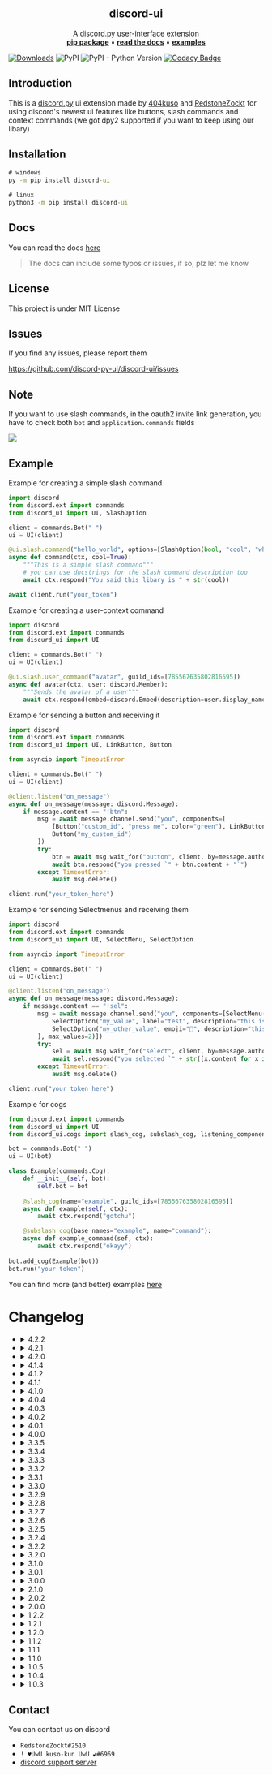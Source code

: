 <br />
<p align="center">
    <h2 align="center">discord-ui</h2>
    <p align="center">
        A discord.py user-interface extension
        <br />
        <a href="https://pypi.org/project/discord-ui/"><b>pip package</b></a>
        ▪ 
        <a href="https://discord-ui.readthedocs.io/en/latest/"><b>read the docs</b></a> 
        ▪ 
        <a href="https://github.com/discord-py-ui/discord-ui/tree/main/examples"><b>examples</b></a>
    </p>
</p>

[![Downloads](https://pepy.tech/badge/discord-ui)](https://pepy.tech/project/discord-ui)
![PyPI](https://img.shields.io/pypi/v/discord-ui)
![PyPI - Python Version](https://img.shields.io/pypi/pyversions/discord-ui)
[![Codacy Badge](https://api.codacy.com/project/badge/Grade/550953d11c8242b9b7944642a2e292c7)](https://app.codacy.com/gh/discord-py-ui/discord-ui?utm_source=github.com&utm_medium=referral&utm_content=discord-py-ui/discord-ui&utm_campaign=Badge_Grade_Settings)

## Introduction

This is a [discord.py](https://github.com/Rapptz/discord.py) ui extension made by [404kuso](https://github.com/404kuso) and [RedstoneZockt](https://github.com/RedstoneZockt)
for using discord's newest ui features like buttons, slash commands and context commands (we got dpy2 supported if you want to keep using our libary)

## Installation

```cmd
# windows
py -m pip install discord-ui

# linux
python3 -m pip install discord-ui
```

## Docs

You can read the docs [here](https://discord-ui.rtfd.io/)

> The docs can include some typos or issues, if so, plz let me know

## License

This project is under MIT License

## Issues

If you find any issues, please report them 

https://github.com/discord-py-ui/discord-ui/issues

## Note

If you want to use slash commands, in the oauth2 invite link generation, 
you have to check both `bot` and `application.commands` fields

![](./docs/source/images/slash/invite_scope.png)

## Example

Example for creating a simple slash command
```py
import discord
from discord.ext import commands
from discord_ui import UI, SlashOption

client = commands.Bot(" ")
ui = UI(client)

@ui.slash.command("hello_world", options=[SlashOption(bool, "cool", "whether this libary is cool", required=False)], guild_ids=[785567635802816595])
async def command(ctx, cool=True):
    """This is a simple slash command"""
    # you can use docstrings for the slash command description too
    await ctx.respond("You said this libary is " + str(cool))

await client.run("your_token")
```

Example for creating a user-context command
```py
import discord
from discord.ext import commands
from discurd_ui import UI

client = commands.Bot(" ")
ui = UI(client)

@ui.slash.user_command("avatar", guild_ids=[785567635802816595])
async def avatar(ctx, user: discord.Member):
    """Sends the avatar of a user"""
    await ctx.respond(embed=discord.Embed(description=user.display_name).set_image(url=user.avatar_url))
```

Example for sending a button and receiving it

```py
import discord
from discord.ext import commands
from discord_ui import UI, LinkButton, Button

from asyncio import TimeoutError

client = commands.Bot(" ")
ui = UI(client)

@client.listen("on_message")
async def on_message(message: discord.Message):
    if message.content == "!btn":
        msg = await message.channel.send("you", components=[
            [Button("custom_id", "press me", color="green"), LinkButton("https://discord.com", emoji="😁")],
            Button("my_custom_id")
        ])
        try:
            btn = await msg.wait_for("button", client, by=message.author, timeout=20)
            await btn.respond("you pressed `" + btn.content + "`")
        except TimeoutError:
            await msg.delete()

client.run("your_token_here")
```

Example for sending Selectmenus and receiving them

```py
import discord
from discord.ext import commands
from discord_ui import UI, SelectMenu, SelectOption

from asyncio import TimeoutError

client = commands.Bot(" ")
ui = UI(client)

@client.listen("on_message")
async def on_message(message: discord.Message):
    if message.content == "!sel":
        msg = await message.channel.send("you", components=[SelectMenu("custom_id", options=[
            SelectOption("my_value", label="test", description="this is a test"),
            SelectOption("my_other_value", emoji="🤗", description="this is a test too")
        ], max_values=2)])
        try:
            sel = await msg.wait_for("select", client, by=message.author, timeout=20)
            await sel.respond("you selected `" + str([x.content for x in sel.selected_values]) + "`")
        except TimeoutError:
            await msg.delete()

client.run("your_token_here")
```

Example for cogs
```py
from discord.ext import commands
from discord_ui import UI
from discord_ui.cogs import slash_cog, subslash_cog, listening_component_cog

bot = commands.Bot(" ")
ui = UI(bot)

class Example(commands.Cog):
    def __init__(self, bot):
        self.bot = bot
    
    @slash_cog(name="example", guild_ids=[785567635802816595])
    async def example(self, ctx):
        await ctx.respond("gotchu")

    @subslash_cog(base_names="example", name="command"):
    async def example_command(sef, ctx):
        await ctx.respond("okayy")
    
bot.add_cog(Example(bot))
bot.run("your token")
```

You can find more (and better) examples [here](https://github.com/discord-py-ui/discord-ui/tree/main/examples)

# Changelog

-   <details>
    <summary>4.2.2</summary>

    ## **Changed**

    -  sync_commands
    > the `delete_unused` keyword is now optional, if you don't pass a parameter, `slash.delete_unused` will be used (from the `__init__` function)

    </details>

-   <details>
    <summary>4.2.1</summary>

    ## **Fixed**
    
    -  `cannot import name 'InteractionResponseType' from 'discord.enums'`

    </details>

-   <details>
    <summary>4.2.0</summary>

    ## **Added**

    -  cog_remove sync
    > when you remove a cog the slash commands will now get deleted if you set `delete_unused` to True and set `sync_on_cog` to True
    -  alternativ slash options
    > you don't have to specify options in one of the slash decorators anymore. Instead, you can set them in your callback function
    > Example
    ```py
    @ui.slash.command()
    async def greet(ctx, user):                         # This will add an required option with the name "user" of type "user"
        """Greets a user
        
        You can use multiline docstrings, because only the first line will be used for the description
        """
        ...
    
    @ui.slash.command()
    async def tag(ctx, target: discord.User = None):    # This will add an optional option with the name "target" of type "user"
                                                        # Note: you could also use target: "user" = None or anything else you would use in SlashOption for the type
        ...

    ```

    ## **Fixed**

    -  sync_commands
    > if you would sync the commands after the first sync, it threw an error

    </details>

-   <details>
    <summary>4.1.4</summary>

    ## **Fixed**

    -  slashcommands in forbidden guilds
    > when trying to get slash commands in a guild with no `appication.commands` permission, it won't throw an exepction anymore

    </details>

-   <details>
    <summary>4.1.2</summary>

    ## **Fixed**

    -  Subcommands editing
    > subcommand checks were wrong and this would result in errors like `In options.0.options.2: Option name 'name' is already used in these options`

    </details>

-   <details>
    <summary>4.1.1</summary>

    ## **Fixed**

    -  Interaction.author.voice
    > For some reason the voice property of the creator or the interaction would be set

    -  Global slashcommands
    > They wouldn't be registered to the api

    </details>

-   <details>
    <summary>4.1.0</summary>

    ## **Added**

    -  py 3.6 < support
    > You should be able to use this package with python 3.6 or newer

    ## **Fixed**

    -  print
    > Forgot to remove print statements💀

    </details>

-   <details>
    <summary>4.0.4</summary>

    ## **Fixed**

    -  slashcommand
    > when a user was passed in an option, its guild was always None
    -  context commands
    > if no name passed, the context command wouldn't take the callback name as the name of the command

    </details>

-   <details>
    <summary>4.0.3</summary>

    ## **Fixed**

    -  Message.wait_for

    </details>

-   <details>
    <summary>4.0.2</summary>

    ## **Fixed**

    -  Issue with receiving context commands

    </details>

-   <details>
    <summary>4.0.1</summary>
    
    ## **Fixed**

    -  discord.ext import error

    </details>

-   <details>
    <summary>4.0.0</summary>

    ## **Added**

    **You now have much more control over your slash commands!**
    -  Permissions
    > You can update your permissions with the `Slash.update_permissions` function
    -  Creating commands
    > You can now create slash commands without the decorator in a much more eaisier way! Check out the `Slash.add_command` function
    -  Edit commands
    > You can edit commands in code with the `Slash.edit_command` function

    -  Listening components
    > You can add and remove listening components now with the `Components.add_listening_component`, `Components.remove_listening_component` and `Components.remove_listening_components` functions

    -  Cogs
    > You can now use cog decorators like `slash_cog`, `subslash_cog` and `listening_component_cog`

    ## **Fixed**

    -  SlashCommand
    > Slash commands wouldn't be updated if only `default_permission` was changed

    ## **Changed**

    -  wait_for
    > Message.wait_for now takes `by` and `check` as parameters and `event_name` and `client` switched place (`wait_for(client, "event_name")` is now `wait_for("event_name", client)`)
    -  listening components
    > You can specify listening_components now more presicely, you can add messages, users, and a check to filter
    -  Interaction.member
    > `Interaction.member` is now `Interaction.author`
    -  listening comonents
    > Listening component callback functions now only take one parameter, the used component
    -  `on_button_press` and `on_menu_select`
    > These events now take a sole parameter, the used component. If you want to acces to message, use `passed_component.message`

    ## **Removed**

    -  ResponseMessage
    > Removed ResponseMessage
    </details>

-   <details>
    <summary>3.3.5</summary>
    
    ## **Fixed**

    -  SelectMenu
    > SelectMenu issue when creating it from data

    </details>

-   <details>
    <summary>3.3.4</summary>

    ## **Changed**

    -  edit
    > `Message.edit` now takes a `embed` parameter

    ## **Fixed**

    -  print
    > Forgot to remove some `print` statements 

    </details>

-   <details>
    <summary>3.3.3</summary>

    ## **Added**

    -  class representation
    > classes have now a `__repr__` function
    -  UI(override_dpy)
    > You can now choose whether you want to override some of dpy objects and functions (default is True) (see [the override module](https://github.com/discord-py-ui/discord-ui/blob/main/discord_ui/override.py) for more information)
    > This also appeals to the `Components` class (Components(override_dpy))
    > note: if you don't want to create a `UI` object, you can instead override dpy with the `override_dpy` method
    ```py
    from discord_ui import override_dpy

    override_dpy()
    ```

    ## **Fixed**

    -  dpy2
    > discord.py v2 now auto-decompresses socket data and passes a string instead of the uncompressed data.
    -  override dpy message
    > when overriding dpy message object, the components would mix

    </details>

-   <details>
    <summary>3.3.2</summary>

    ## **Added**

    -  EphemeralResponseMessage
    > You can now edit a ephemeral message which was created from an interaction (ex. when a button in a hidden message was pressed)

    </details>

-   <details>
    <summary>3.3.1</summary>

    ## **Added**

    -  interaction
    > `Interaction.channel` and `Interaction.guild`

    </details>

-   <details>
    <summary>3.3.0</summary>

    ## **Fixed**

    -  interaction usage in dms

    </details>

-   <details>
    <summary>3.2.9</summary>
    ## **Added**

    -  ratelimit fix
    > The lib will now retry after the ratelimit reset and doesn't throw an HTTPException anymore

    ## **Fixed**

    -  sync_commands
    > Got `KeyError` exception while syncing commands

    </details>

-   <details>
    <summary>3.2.8</summary>

    ## **Fixed**

    -  hidden responding
    > When a hidden response was about to be send without defering the interaction it would thrown an error

    </details>

-   <details>
    <summary>3.2.7</summary>

    ## **Added**

    -  warnings
        -  When a guild_permission with an invalid guild id is passed, it will throw an exception when syncing the commands
        -  When the value of a guild_permission is not of type `SlashPermission` it will throw an exception
    -  context-commands
    > You can now have context commands with the same name as a normal slash command
    -  slashcommand description
    > You can use docstrings `"""docstring"""` for setting the description of a slash commmand by setting the dosctring for the callback function

    ## **Changed**

    -  auto_defer
    > auto_defer is now disabled by default
    -  slash sync
    > You can now disable auto_sync for slash commmands and sync them by yourself with `Slash.sync_commands(delete_unused)`
    -  Interacion.defer
    > `Interaction._deferred` is not `Interaction.deferred` and `Interaction.defer()` doesn't throw an exception anymore, it will just log the error with `logging.error()`

    ## **Fixed**

    - try
    > There was a try/catch in the `Interaction.respond` function that would allow the code to continue when an exception occured while responding with ninja_mode
    - context commands
    > There was an issue adding context-commands
    - Command checking
    > Now, the libary only edits commands when changes were made 


    </details>

-   <details>
    <summary>3.2.6</summary>

    ## **Added**

    - auto ninja_mode
    > If you use `.respond()`, the function will try to use ninja_mode automatically

    ## **Changed**

    -  project
    > Moved git-project to https://github.com/discord-py-ui/discord-ui

    ## **Fixed**

    - ninja_mode response
    > responding with ninja_mode would end up in an exception

    - file sending
    > fixed another file sending issue with slash commands

    </details>

-   <details>
    <summary>3.2.5</summary>

    ## **Fixed**

    -  #89 (thanks for reporting)

    </details>

-   <details>
    <summary>3.2.4</summary>

    -  Fixed version issues with the package

    </details>

-   <details>
    <summary>3.2.2</summary>

    ## **Fixed**

    -  #85: `AttributeError: module 'discord' has no attribute '_Components__version'`

    </details>

-   <details>
    <summary>3.2.0</summary>

    ## **Fixed**

    I'm really sorry for all the issues this libary got, if you still find issues, please report them in https://github.com/discord-py-ui/discord-ui/issues

    -  SelectOpion
    > There was an issue with emojis not being set in SelectOptions

    -   LinkButton
    > There was an issue with setting the url not being set

    -  SlashCommands
    > There was an issue with creating commands that don't already exist

    ## **Changed**

    -  SelectedMenu
    > `.values` is not `.selected_values`

    ## **Added**

    -   Interaction
    > Buttons and SelectMenus have a `.message` property for the message where their interaction was creted
    > ResponseMessages have a `.interaction` property for the received interaction
    
    -  Events
    > We added a `interaction_received` event for all interactions that are received

    

    </details>

-   <details>
    <summary>3.1.0</summary>

    ## **Added**

    -  discordpy 2 support
    > We added support for discord.py v2, so you can stay loyal to our libary and use it together with discord.py v2!
    
    -  Exceptions
    > Added own Exceptions for errors
    
    -  ParseMethod
    > You can change the way the extension parses interaction data. You can choose between [different Methods](https://discord-ui.rtfd.io/en/latest/ui.html#id1)
    
    -  Auto-defer
    > The libary will autodefer all interactions public. If you want to change that, take a look at [the documentation for this feature](https://discord-ui.rtfd.io/en/latest/ui.html#id2)
    
    -  slashcommand edit check
    > Slash commands will only be edited if there were some changes, so you won't get a `invalid interaction` error in discord after starting the bot
    > If only permissions were changed, just the permissions will be edited and not the whole command like before

    ## **Fixed**

    -  slash commands
    > I finally fixed the damn slashcommand system, it should work now

    -  Parsing
    > The resolving, fetching and pulling from the cache methods should all work

    </details>

-   <details>
    <summary>3.0.1</summary>
    
    ## **Fixed**

    -  small project issues

    </details>

-   <details>
    <summary>3.0.0</summary>

    ## **Added**

    -  context commands
    > Context commands are now available

    ## **Changed**

    -  Project name
    > The project's name was changed from `discord-message-components` to `discord-ui`

    -  ``Extension`` is now ``UI``

    </details>

-   <details>
    <summary>2.1.0</summary>

    ## **Added**

    -  Webhook support
    > You are now able to use webhooks together with message components, to send a webhook message with the components, use the `Components.send_webhook` function.
    > The standart webhook function is also overriden with the new component function

    -  Float type
    > You can now use `float` as the argument type for a slash command option

    -  Auto empty names
    > Buttons, LinkButtons and SelectOptions labels are now by default `\u200b`, which is an "empty" char 

    ## **Changed**

    -  Code documentation to more be more informative

    ## **Fixed**

    -  Fixed small code issues (they were already fixed in previous versions, but I just wanna list this here)

    -  Docs are now working

    </details>

-   <details>
    <summary>2.0.2</summary>

    ## **Fixed**

    -  SelectOption
    > Select option threw an exception if it was smaller than 1 or higher than 100

    </details>

-   <details>
    <summary>2.0.0</summary>
    
    ## **Added**

    -  Slashcomamnd support
        -  `Slash` class for slash commands
        -  `Slash.command`, `Slash.subcommand` and `Slash.subcommand_groups` are available for creating slash commands
        -  `SlashedCommand` and `SlashedSubCommand` are there for used slash commands 
    
    -  ``Message``
        -  disable_action_row(row_numbers: `int` | `range`, disable: `bool`)
        > disables (enables) component row(s) in the message
        
        -  disable_components(disable: `bool`)
        > disables (enables) all componentss
    
    -  overrides
        -  `Messageable.send` returns Message instead of discord.Message and takes components parameter
        -  `override_client` function added
    
    -  `interaction.send`, creates followup messages which can be hidden
    
    -  `Component.listening_component`
    > A listening component with a callback function that will always be executed whenever a component with the specified custom_id 
    was used


    ## **Changed**
    -  Message
        
        -  All Message objects don't use the client object anymore
        -  Message.wait_for now needs the client as the first parameter

    ## **Fixed**
    -  Interaction
    > All interaction responses work now
    -  A lot of issues I fogor💀

    </details>

-   <details>
    <summary>1.2.2</summary>

    ## **Fixed**

    -  Docs fixed

    </details>

-   <details>
    <summary>1.2.1</summary>

    ## **Fixed**

    -  Small code fixes

    </details>

-   <details>
    <summary>1.2.0</summary>

    ## **Added**

    -  Complete message component suppport
    -  Select menus
    -  [documentation](https://discord-ui.readthedocs.io/en/latest/)
    
    </details>

-   <details>
    <summary>1.1.2</summary>

    ## **Fixed**

    -  Small code fixes

    </details>

-   <details>
    <summary>1.1.1</summary>

    ## **Added**

    -  Message.edit()
        > You can now edit messages with button support

    </details>


-   <details>
    <summary>1.1.0</summary>

    ## **Changed**

    -  Major changes to request code, now using the client's request
    -  `ResponseMessage.acknowledge()` -> `ResponseMessage.defer()`
        > Changed the name of the function + changed `ResponseMessage.acknowledged` -> `ResponseMessage.deferred`
    -  `ResponseMessage.defer()` => `await ResponseMessage.defer()`
        > `defer` (`acknowledge`) is now async and needs to be awaited

    ## **Added**
    
    -  hidden responses
        > You can now send responses only visible to the user
    

    ## **Fixed**
    
    -  `ResponseMessage.respond()`
        > Now doesn't show a failed interaction
 

    </details>

-   <details>
    <summary>1.0.5</summary>
    
    ## **Fixed**

    -  `ResponseMessage.respond()`
        > responding now doesn't fail after sending the message, it will now defer the interaction by it self if not already deferred and then send the message

-   <details>
    <summary>1.0.4</summary>
    
    ## **Added**

    -  `ResponseMessage.acknowledged`
        > Whether the message was acknowledged with the `ResponseMessage.acknowledged()` function

    ## **Changed**

    -  `ResponseMessage.respond()` => `await ResponseMessage.respond()`
        > respond() function is now async and needs to be awaited

    -  `ResponseMessage.respond() -> None` => `ResponseMessage.respond() -> Message or None`
        > respond() now returns the sent message or None if ninja_mode is true 

    </details>

-   <details>
    <summary>1.0.3</summary>

    ## **Added**

    -  `Button.hash`
        > Buttons have now a custom hash property, generated by the discord api 
    
    </details>


## Contact

You can contact us on discord

-  `RedstoneZockt#2510`
-  `! ♥UwU kuso-kun UwU 💕#6969`
-  [discord support server](https://discord.gg/bDJCGD994p)
